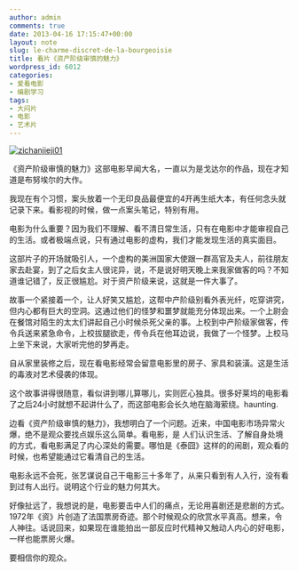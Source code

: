 ```yaml
---
author: admin
comments: true
date: 2013-04-16 17:15:47+00:00
layout: note
slug: le-charme-discret-de-la-bourgeoisie
title: 看片《资产阶级审慎的魅力》
wordpress_id: 6012
categories:
- 爱看电影
- 编剧学习
tags:
- 大闷片
- 电影
- 艺术片
---
```


[![zichanjieji01](http://farm9.staticflickr.com/8121/8655906802_9026c51b53_o.jpg)](http://www.flickr.com/photos/lookoo/8655906802/)

《资产阶级审慎的魅力》这部电影早闻大名，一直以为是戈达尔的作品，现在才知道是布努埃尔的大作。

我现在有个习惯，案头放着一个无印良品最便宜的4开再生纸大本，有任何念头就记录下来。看影视的时候，做一点案头笔记，特别有用。

电影为什么重要？因为我们不理解、看不清日常生活，只有在电影中才能审视自己的生活。或者极端点说，只有通过电影的虚构，我们才能发现生活的真实面目。

这部片子的开场就吸引人，一个虚构的美洲国家大使跟一群高官及夫人，前往朋友家去赴宴，到了之后女主人很诧异，说，不是说好明天晚上来我家做客的吗？不知道谁记错了，反正很尴尬。对于资产阶级来说，这就是一件大事了。

故事一个紧接着一个，让人好笑又尴尬，这帮中产阶级别看外表光纤，吃穿讲究，但内心都有巨大的空洞。这通过他们的怪梦和噩梦就能充分体现出来。一个上尉会在餐馆对陌生的太太们讲起自己小时候杀死父亲的事。上校到中产阶级家做客，传令兵送来紧急命令，上校拔腿欲走，传令兵在他耳边说，我做了一个怪梦。上校马上坐下来说，大家听完他的梦再走。

自从家里装修之后，现在看电影经常会留意电影里的房子、家具和装潢。这是生活的毒液对艺术侵袭的体现。

这个故事讲得很随意，看似讲到哪儿算哪儿，实则匠心独具。很多好莱坞的电影看了之后24小时就想不起讲什么了，而这部电影会长久地在脑海萦绕。haunting.

边看《资产阶级审慎的魅力》，我想明白了一个问题。近来，中国电影市场异常火爆，绝不是观众要找点娱乐这么简单。看电影，是 人们认识生活、了解自身处境的方式，看电影满足了内心深处的需要。哪怕是《泰囧》这样的的闹剧，观众看的时候，也希望能通过它看清自己的生活。

电影永远不会死，张艺谋说自己干电影三十多年了，从来只看到有人入行，没有看到过有人出行。说明这个行业的魅力何其大。

好像扯远了，我想说的是，电影要击中人们的痛点，无论用喜剧还是悲剧的方式。1972年《资》片创造了法国票房奇迹。那个时候观众的欣赏水平真高。想来，令人神往。话说回来，如果现在谁能拍出一部反应时代精神又触动人内心的好电影，一样也能票房火爆。

要相信你的观众。
